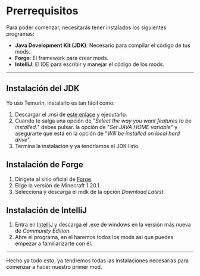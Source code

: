 # Prerrequisitos

Para poder comenzar, necesitarás tener instalados los siguientes programas:

* **Java Development Kit (JDK)**: Necesario para compilar el código de tus mods.
* **Forge**: El framework para crear mods.
* **IntelliJ**: El IDE para escribir y manejar el código de los mods.

---

## Instalación del JDK

Yo uso Temurin, instalarlo es tan fácil como:

1. Descargar el .msi de [este enlace](https://adoptium.net/temurin/releases/?version=17&package=jdk&arch=x64&os=windows)
y ejecutarlo.
2. Cuando te salga una opción de "_Select the way you want features to be installed._" debes pulsar.
la opción de "_Set JAVA HOME variable_" y asegurarte que está en la opción de "_Will be installed on local hard drive_".
3. Termina la instalación y ya tendríamos el JDK listo.

## Instalación de Forge

1. Dirígete al sitio oficial de [Forge](https://files.minecraftforge.net/).
2. Elige la versión de Minecraft 1.20.1.
3. Selecciona y descarga el mdk de la opción _Download Latest_.

## Instalación de IntelliJ

1. Entra en [IntelliJ](https://www.jetbrains.com/idea/download/other.html) y descarga el .exe de windows en la versión más nueva de _Community Edition_.
2. Abre el programa, en él haremos todos los mods asi que puedes empezar a familiarizarte con él.

---

Hecho ya todo esto, ya tendremos todas las instalaciones necesarias para comenzar a hacer nuestro primer mod.